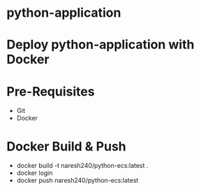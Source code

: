 # python-application
# Deploy python-application with Docker
# Pre-Requisites

- Git
- Docker

# Docker Build & Push
- docker build -t naresh240/python-ecs:latest .
- docker login
- docker push naresh240/python-ecs:latest
